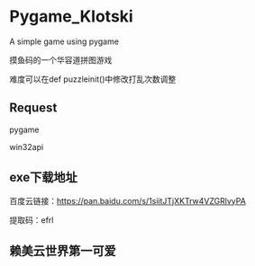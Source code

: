 # Pygame_Klotski
A simple game using pygame

摸鱼码的一个华容道拼图游戏

难度可以在def puzzleinit()中修改打乱次数调整

## Request
pygame

win32api

## exe下载地址
百度云链接：https://pan.baidu.com/s/1siitJTjXKTrw4VZGRlvyPA 

提取码：efrl 


## 赖美云世界第一可爱

